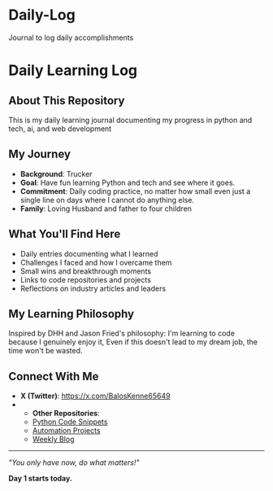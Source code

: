 # Daily-Log
Journal to log daily accomplishments
# Daily Learning Log

## About This Repository

This is my daily learning journal documenting my progress in python and tech, ai, and web development

## My Journey

- **Background**: Trucker
- **Goal**: Have fun learning Python and tech and see where it goes.
- **Commitment**: Daily coding practice, no matter how small even just a single line on days where I cannot do anything else.
- **Family**: Loving Husband and father to four children

## What You'll Find Here

- Daily entries documenting what I learned
- Challenges I faced and how I overcame them
- Small wins and breakthrough moments
- Links to code repositories and projects
- Reflections on industry articles and leaders

## My Learning Philosophy

Inspired by DHH and Jason Fried's philosophy: I'm learning to code because I genuinely enjoy it, Even if this doesn't lead to my dream job, the time won't be wasted.

## Connect With Me

- **X (Twitter)**: https://x.com/BalosKenne65649
- - **Other Repositories**: 
  - [Python Code Snippets]([link-when-created](https://github.com/Kab87/Python))
  - [Automation Projects](link-when-created)
  - [Weekly Blog](link-when-created)

---

*"You only have now, do what matters!"*

**Day 1 starts today.**
